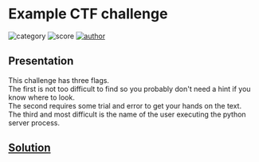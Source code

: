 # Example CTF challenge

![category](https://img.shields.io/badge/category-web-purple)
![score](https://img.shields.io/badge/score-100-blue)
[![author](https://img.shields.io/badge/author-benji78-blue)](https://github.com/benji78)

## Presentation

This challenge has three flags.\
The first is not too difficult to find so you probably don't need a hint if you know where to look.\
The second requires some trial and error to get your hands on the text.\
The third and most difficult is the name of the user executing the python server process.

## [Solution](exploits/SOLUTION.md)
